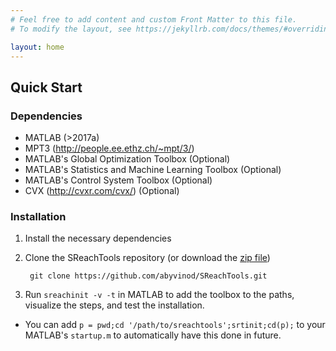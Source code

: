 ```yaml
---
# Feel free to add content and custom Front Matter to this file.
# To modify the layout, see https://jekyllrb.com/docs/themes/#overriding-theme-defaults

layout: home
---
```


## Quick Start

### Dependencies

* MATLAB (>2017a)
* MPT3 (http://people.ee.ethz.ch/~mpt/3/)
* MATLAB's Global Optimization Toolbox (Optional)
* MATLAB's Statistics and Machine Learning Toolbox (Optional)
* MATLAB's Control System Toolbox (Optional)
* CVX (http://cvxr.com/cvx/) (Optional)

### Installation

1. Install the necessary dependencies
1. Clone the SReachTools repository (or download the [zip file](https://github.com/abyvinod/SReachTools/archive/master.zip))
        
        git clone https://github.com/abyvinod/SReachTools.git

1. Run `sreachinit -v -t` in MATLAB to add the toolbox to the paths, visualize the steps, and test the installation.
* You can add `p = pwd;cd '/path/to/sreachtools';srtinit;cd(p);` to your MATLAB's `startup.m` to automatically have this done in future.
